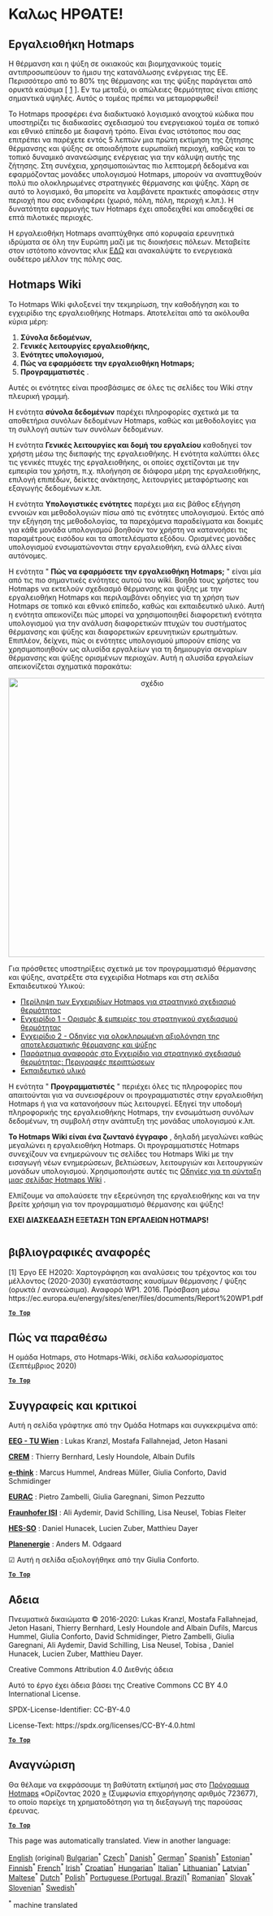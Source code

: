 <h1><a class="anchor" id="welcome!" href="#welcome!"><i class="fa fa-link"></i></a>Καλως ΗΡΘΑΤΕ!</h1><h2><a class="anchor" id="hotmaps-toolbox" href="#hotmaps-toolbox"><i class="fa fa-link"></i></a> Εργαλειοθήκη Hotmaps</h2><p> Η θέρμανση και η ψύξη σε οικιακούς και βιομηχανικούς τομείς αντιπροσωπεύουν το ήμισυ της κατανάλωσης ενέργειας της ΕΕ. Περισσότερο από το 80% της θέρμανσης και της ψύξης παράγεται από ορυκτά καύσιμα [ <a href="#references">1</a> ]. Εν τω μεταξύ, οι απώλειες θερμότητας είναι επίσης σημαντικά υψηλές. Αυτός ο τομέας πρέπει να μεταμορφωθεί!</p><p> Το Hotmaps προσφέρει ένα διαδικτυακό λογισμικό ανοιχτού κώδικα που υποστηρίζει τις διαδικασίες σχεδιασμού του ενεργειακού τομέα σε τοπικό και εθνικό επίπεδο με διαφανή τρόπο. Είναι ένας ιστότοπος που σας επιτρέπει να παρέχετε εντός 5 λεπτών μια πρώτη εκτίμηση της ζήτησης θέρμανσης και ψύξης σε οποιαδήποτε ευρωπαϊκή περιοχή, καθώς και το τοπικό δυναμικό ανανεώσιμης ενέργειας για την κάλυψη αυτής της ζήτησης. Στη συνέχεια, χρησιμοποιώντας πιο λεπτομερή δεδομένα και εφαρμόζοντας μονάδες υπολογισμού Hotmaps, μπορούν να αναπτυχθούν πολύ πιο ολοκληρωμένες στρατηγικές θέρμανσης και ψύξης. Χάρη σε αυτό το λογισμικό, θα μπορείτε να λαμβάνετε πρακτικές αποφάσεις στην περιοχή που σας ενδιαφέρει (χωριό, πόλη, πόλη, περιοχή κ.λπ.). Η δυνατότητα εφαρμογής των Hotmaps έχει αποδειχθεί και αποδειχθεί σε επτά πιλοτικές περιοχές.</p><p> Η εργαλειοθήκη Hotmaps αναπτύχθηκε από κορυφαία ερευνητικά ιδρύματα σε όλη την Ευρώπη μαζί με τις διοικήσεις πόλεων. Μεταβείτε στον ιστότοπο κάνοντας κλικ <a href="https://www.hotmaps.eu/map">ΕΔΩ</a> και ανακαλύψτε το ενεργειακά ουδέτερο μέλλον της πόλης σας.</p><h2><a class="anchor" id="hotmaps-wiki" href="#hotmaps-wiki"><i class="fa fa-link"></i></a> Hotmaps Wiki</h2><p> Το Hotmaps Wiki φιλοξενεί την τεκμηρίωση, την καθοδήγηση και το εγχειρίδιο της εργαλειοθήκης Hotmaps. Αποτελείται από τα ακόλουθα κύρια μέρη:</p><ol><li> <strong>Σύνολα δεδομένων,</strong></li><li> <strong>Γενικές λειτουργίες εργαλειοθήκης,</strong></li><li> <strong>Ενότητες υπολογισμού,</strong></li><li> <strong>Πώς να εφαρμόσετε την εργαλειοθήκη Hotmaps;</strong></li><li> <strong>Προγραμματιστές</strong> .</li></ol><p> Αυτές οι ενότητες είναι προσβάσιμες σε όλες τις σελίδες του Wiki στην πλευρική γραμμή.</p><p> Η ενότητα <strong>σύνολα δεδομένων</strong> παρέχει πληροφορίες σχετικά με τα αποθετήρια συνόλων δεδομένων Hotmaps, καθώς και μεθοδολογίες για τη συλλογή αυτών των συνόλων δεδομένων.</p><p> Η ενότητα <strong>Γενικές λειτουργίες και δομή του εργαλείου</strong> καθοδηγεί τον χρήστη μέσω της διεπαφής της εργαλειοθήκης. Η ενότητα καλύπτει όλες τις γενικές πτυχές της εργαλειοθήκης, οι οποίες σχετίζονται με την εμπειρία του χρήστη, π.χ. πλοήγηση σε διάφορα μέρη της εργαλειοθήκης, επιλογή επιπέδων, δείκτες ανάκτησης, λειτουργίες μεταφόρτωσης και εξαγωγής δεδομένων κ.λπ.</p><p> Η ενότητα <strong>Υπολογιστικές ενότητες</strong> παρέχει μια εις βάθος εξήγηση εννοιών και μεθοδολογιών πίσω από τις ενότητες υπολογισμού. Εκτός από την εξήγηση της μεθοδολογίας, τα παρεχόμενα παραδείγματα και δοκιμές για κάθε μονάδα υπολογισμού βοηθούν τον χρήστη να κατανοήσει τις παραμέτρους εισόδου και τα αποτελέσματα εξόδου. Ορισμένες μονάδες υπολογισμού ενσωματώνονται στην εργαλειοθήκη, ενώ άλλες είναι αυτόνομες.</p><p> Η ενότητα &quot; <strong>Πώς να εφαρμόσετε την εργαλειοθήκη Hotmaps;</strong> &quot; είναι μία από τις πιο σημαντικές ενότητες αυτού του wiki. Βοηθά τους χρήστες του Hotmaps να εκτελούν σχεδιασμό θέρμανσης και ψύξης με την εργαλειοθήκη Hotmaps και περιλαμβάνει οδηγίες για τη χρήση των Hotmaps σε τοπικό και εθνικό επίπεδο, καθώς και εκπαιδευτικό υλικό. Αυτή η ενότητα απεικονίζει πώς μπορεί να χρησιμοποιηθεί διαφορετική ενότητα υπολογισμού για την ανάλυση διαφορετικών πτυχών του συστήματος θέρμανσης και ψύξης και διαφορετικών ερευνητικών ερωτημάτων. Επιπλέον, δείχνει, πώς οι ενότητες υπολογισμού μπορούν επίσης να χρησιμοποιηθούν ως αλυσίδα εργαλείων για τη δημιουργία σεναρίων θέρμανσης και ψύξης ορισμένων περιοχών. Αυτή η αλυσίδα εργαλείων απεικονίζεται σχηματικά παρακάτω:</p><p align="center"><img alt="σχέδιο" src="../images/Hotmaps_toolchain_2019-05-09.png" width="550"/></p><p> Για πρόσθετες υποστηρίξεις σχετικά με τον προγραμματισμό θέρμανσης και ψύξης, ανατρέξτε στα εγχειρίδια Hotmaps και στη σελίδα Εκπαιδευτικού Υλικού:</p><ul><li> <a href="https://www.hotmaps-project.eu/wp-content/uploads/2019/04/Summary-Hotmaps-Handbook.pdf">Περίληψη των Εγχειριδίων Hotmaps για στρατηγικό σχεδιασμό θερμότητας</a></li><li> <a href="https://vbn.aau.dk/da/publications/definition-amp-experiences-of-strategic-heat-planning">Εγχειρίδιο 1 - Ορισμός &amp; εμπειρίες του στρατηγικού σχεδιασμού θερμότητας</a></li><li> <a href="https://vbn.aau.dk/da/publications/guidance-for-the-comprehensive-assessment-of-efficient-heating-an">Εγχειρίδιο 2 - Οδηγίες για ολοκληρωμένη αξιολόγηση της αποτελεσματικής θέρμανσης και ψύξης</a></li><li> <a href="https://vbn.aau.dk/da/publications/appendix-report-to-the-hotmaps-handbook-for-strategic-heat-planni">Παράρτημα αναφοράς στο Εγχειρίδιο για στρατηγικό σχεδιασμό θερμότητας: Περιγραφές περιπτώσεων</a></li><li> <a href="https://wiki.hotmaps.hevs.ch/Training-Material">Εκπαιδευτικό υλικό</a></li></ul><p> Η ενότητα &quot; <strong>Προγραμματιστές</strong> &quot; περιέχει όλες τις πληροφορίες που απαιτούνται για να συνεισφέρουν οι προγραμματιστές στην εργαλειοθήκη Hotmaps ή για να κατανοήσουν πώς λειτουργεί. Εξηγεί την υποδομή πληροφορικής της εργαλειοθήκης Hotmaps, την ενσωμάτωση συνόλων δεδομένων, τη συμβολή στην ανάπτυξη της μονάδας υπολογισμού κ.λπ.</p><p> <strong>Το Hotmaps Wiki είναι ένα ζωντανό έγγραφο</strong> , δηλαδή μεγαλώνει καθώς μεγαλώνει η εργαλειοθήκη Hotmaps. Οι προγραμματιστές Hotmaps συνεχίζουν να ενημερώνουν τις σελίδες του Hotmaps Wiki με την εισαγωγή νέων ενημερώσεων, βελτιώσεων, λειτουργιών και λειτουργικών μονάδων υπολογισμού. Χρησιμοποιήστε αυτές τις <a href="Guidelines-for-writing-a-Hotmaps-Wiki-page">Οδηγίες για τη σύνταξη μιας σελίδας Hotmaps Wiki</a> .</p><p> Ελπίζουμε να απολαύσετε την εξερεύνηση της εργαλειοθήκης και να την βρείτε χρήσιμη για τον προγραμματισμό θέρμανσης και ψύξης!</p><p> <strong>ΕΧΕΙ ΔΙΑΣΚΕΔΑΣΗ ΕΞΕΤΑΣΗ ΤΩΝ ΕΡΓΑΛΕΙΩΝ HOTMAPS!</strong></p><img alt="" src="../images/Hotmaps_test.JPG"/><h2><a class="anchor" id="references" href="#references"><i class="fa fa-link"></i></a> βιβλιογραφικές αναφορές</h2><p> [1] Έργο ΕΕ H2020: Χαρτογράφηση και αναλύσεις του τρέχοντος και του μέλλοντος (2020-2030) εγκατάστασης καυσίμων θέρμανσης / ψύξης (ορυκτά / ανανεώσιμα). Αναφορά WP1. 2016. Πρόσβαση μέσω https://ec.europa.eu/energy/sites/ener/files/documents/Report%20WP1.pdf</p><p><ins> <code><strong><a href="#hotmaps-toolbox">To Top</a></strong></code></ins></p><h2><a class="anchor" id="how-to-cite" href="#how-to-cite"><i class="fa fa-link"></i></a> Πώς να παραθέσω</h2><p> Η ομάδα Hotmaps, στο Hotmaps-Wiki, σελίδα καλωσορίσματος (Σεπτέμβριος 2020)</p><p><ins> <code><strong><a href="#hotmaps-toolbox">To Top</a></strong></code></ins></p><h2><a class="anchor" id="authors-and-reviewers" href="#authors-and-reviewers"><i class="fa fa-link"></i></a> Συγγραφείς και κριτικοί</h2><p> Αυτή η σελίδα γράφτηκε από την Ομάδα Hotmaps και συγκεκριμένα από:</p><p> <strong><a href="https://eeg.tuwien.ac.at/">EEG - TU Wien</a></strong> : Lukas Kranzl, Mostafa Fallahnejad, Jeton Hasani</p><p> <strong><a href="https://www.crem.ch/">CREM</a></strong> : Thierry Bernhard, Lesly Houndole, Albain Dufils</p><p> <strong><a href="https://e-think.ac.at">e-think</a></strong> : Marcus Hummel, Andreas Müller, Giulia Conforto, David Schmidinger</p><p> <strong><a href="http://www.eurac.edu">EURAC</a></strong> : Pietro Zambelli, Giulia Garegnani, Simon Pezzutto</p><p> <strong><a href="https://isi.fraunhofer.de/">Fraunhofer ISI</a></strong> : Ali Aydemir, David Schilling, Lisa Neusel, Tobias Fleiter</p><p> <strong><a href="https://www.hevs.ch">HES-SO</a></strong> : Daniel Hunacek, Lucien Zuber, Matthieu Dayer</p><p> <strong><a href="https://planenergi.dk/">Planenergie</a></strong> : Anders M. Odgaard</p><p> ☑ Αυτή η σελίδα αξιολογήθηκε από την Giulia Conforto.</p><p> <a href="#table-of-contents"><strong><code>To Top</code></strong></a></p><h2><a class="anchor" id="license" href="#license"><i class="fa fa-link"></i></a> Αδεια</h2><p> Πνευματικά δικαιώματα © 2016-2020: Lukas Kranzl, Mostafa Fallahnejad, Jeton Hasani, Thierry Bernhard, Lesly Houndole and Albain Dufils, Marcus Hummel, Giulia Conforto, David Schmidinger, Pietro Zambelli, Giulia Garegnani, Ali Aydemir, David Schilling, Lisa Neusel, Tobisa , Daniel Hunacek, Lucien Zuber, Matthieu Dayer.</p><p> Creative Commons Attribution 4.0 Διεθνής άδεια</p><p> Αυτό το έργο έχει άδεια βάσει της Creative Commons CC BY 4.0 International License.</p><p> SPDX-License-Identifier: CC-BY-4.0</p><p> License-Text: https://spdx.org/licenses/CC-BY-4.0.html</p><p><ins> <code><strong><a href="#hotmaps-toolbox">To Top</a></strong></code></ins></p><h2><a class="anchor" id="acknowledgement" href="#acknowledgement"><i class="fa fa-link"></i></a> Αναγνώριση</h2><p> Θα θέλαμε να εκφράσουμε τη βαθύτατη εκτίμησή μας στο <a href="https://www.hotmaps-project.eu">Πρόγραμμα Hotmaps</a> «Ορίζοντας 2020 <a href="https://www.hotmaps-project.eu">»</a> (Συμφωνία επιχορήγησης αριθμός 723677), το οποίο παρείχε τη χρηματοδότηση για τη διεξαγωγή της παρούσας έρευνας.</p><p><ins> <code><strong><a href="#hotmaps-toolbox">To Top</a></strong></code></ins></p>
<!--- THIS IS A SUPER UNIQUE IDENTIFIER -->

This page was automatically translated. View in another language:

[English](../en/Home) (original) [Bulgarian](../bg/Home)<sup>\*</sup> [Czech](../cs/Home)<sup>\*</sup> [Danish](../da/Home)<sup>\*</sup> [German](../de/Home)<sup>\*</sup>  [Spanish](../es/Home)<sup>\*</sup> [Estonian](../et/Home)<sup>\*</sup> [Finnish](../fi/Home)<sup>\*</sup> [French](../fr/Home)<sup>\*</sup> [Irish](../ga/Home)<sup>\*</sup> [Croatian](../hr/Home)<sup>\*</sup> [Hungarian](../hu/Home)<sup>\*</sup> [Italian](../it/Home)<sup>\*</sup> [Lithuanian](../lt/Home)<sup>\*</sup> [Latvian](../lv/Home)<sup>\*</sup> [Maltese](../mt/Home)<sup>\*</sup> [Dutch](../nl/Home)<sup>\*</sup> [Polish](../pl/Home)<sup>\*</sup> [Portuguese (Portugal, Brazil)](../pt/Home)<sup>\*</sup> [Romanian](../ro/Home)<sup>\*</sup> [Slovak](../sk/Home)<sup>\*</sup> [Slovenian](../sl/Home)<sup>\*</sup> [Swedish](../sv/Home)<sup>\*</sup> 

<sup>\*</sup> machine translated
